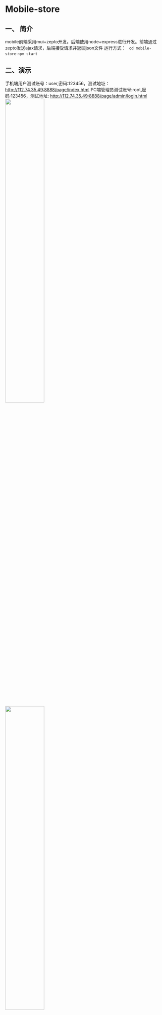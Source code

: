 # Mobile-store
## 一、 简介
mobile前端采用mui+zepto开发，后端使用node+express进行开发。前端通过zepto发送ajax请求，后端接受请求并返回json文件
运行方式：
` cd mobile-store`
`npm start`
## 二、演示
手机端用户测试账号：user,密码:123456，测试地址：http://112.74.35.49:8888/page/index.html
PC端管理员测试账号:root,密码:123456，测试地址: http://112.74.35.49:8888/page/admin/login.html
<img src=".\md_img\首页.PNG" width="50%" >
<img src=".\md_img\商品.PNG" width="50%" >
<img src=".\md_img\buy.PNG" width="50%">
<img src=".\md_img\后台.PNG" width="100%" >
## 三、API
1. ### Admin管理端

    1. #### 管理员登录

        请求路径 | /admin/login 
        --------|--------
        请求方法 | post 
        参数    | username,password
        返回值   | 

    1. ####  管理员注销

        请求路径 | /admin/logout
        --------|--------
        请求方法 | get
        参数    | 
        返回值   | 

    1. #### 管理员检查登录状态

        请求路径 | /admin/checkLogin
        --------|--------
        请求方法 | get
        参数    | 
        返回值   | 

1. ### 用户管理
    1. #### 用户登录

        请求路径 | /user/login 
        --------|--------
        请求方法 | post 
        参数    | username,password
        返回值   | 

    1. ####  用户注销

        请求路径 | /user/logout
        --------|--------
        请求方法 | get
        参数    | 
        返回值   | 

    1. #### 获取用户信息

        请求路径 | /user/getUserInfo
        --------|--------
        请求方法 | get 
        参数    | 
        返回值   | user
    
    1. #### 用户注册

        请求路径 | /user/register
        --------|--------
        请求方法 | post 
        参数    | username，password，mobile
        返回值   | 
    1. #### 用户修改密码
        
        请求路径 | /user/modifypass
        --------|--------
        请求方法 | post 
        参数    | newpass,oldpass
        返回值   | 
    
    ###  _管理员操作_
    1. #### 查询所有用户
        
        请求路径 | /user/queryUser
        --------|--------
        请求方法 | get 
        参数    | 
        返回值   | 
    1. #### 禁用用户
        
        请求路径 | /user/disableUser
        --------|--------
        请求方法 | get
        参数    | id
        返回值   | 
    1. #### 启用用户
        
        请求路径 | /user/enableUser
        --------|--------
        请求方法 | get
        参数    | id
        返回值   | 
1. ### 产品管理
    1. #### 搜索产品

        请求路径 | /product/queryProduct
        --------|--------
        请求方法 | get
        参数    | proName,pageSize,curPage
        返回值   | products

    1. ####  产品详情

        请求路径 | /product/queryProductDetail
        --------|--------
        请求方法 | get
        参数    | id
        返回值   | product
    ###  _管理员操作_
    1. #### 获取所有商品

        请求路径 |/product/queryProductDetailList
        --------|--------
        请求方法 | get 
        参数    | pageSize，curpage
        返回值   | products
    
    1. #### 添加商品

        请求路径 | /product/addProduct
        --------|--------
        请求方法 | post 
        参数    | proName,proDesc,curPrice,num,originPrice,size,status,imgUrl,brandId
        返回值   | 
    1. #### 禁用商品
        
        请求路径 | /product/disableProduct
        --------|--------
        请求方法 | get
        参数    | id
        返回值   | 

    1. #### 启用商品
        
        请求路径 | /product/enableProduct
        --------|--------
        请求方法 | get
        参数    | id
        返回值   | 
    
1. ### 分类管理
    1.  #### 获取所有一级分类

        请求路径 |/category/firstcategory
        --------|--------
        请求方法 | get 
        参数    | 
        返回值   | categorys
    1.  #### 获取以及分类下的二级分类

        请求路径 |/category/secondcategory
        --------|--------
        请求方法 | get 
        参数    | id
        返回值   | secondCategorys
    ### _管理员操作_
    1. #### 获取所有一级分类名

        请求路径 |/category/queryTopCategoryPaging
        --------|--------
        请求方法 | get 
        参数    | pageSize,curPage
        返回值   | categorys
    1. #### 获取所有二级分类名

        请求路径 |/category/querySecondCategoryPaging
        --------|--------
        请求方法 | get 
        参数    | pageSize,curPage
        返回值   | secondCategorys
    1. #### 添加一级分类

        请求路径 |/category/addCategory
        --------|--------
        请求方法 | post 
        参数    | categoryName
        返回值   | 
    1. #### 添加二级分类

        请求路径 |/category/addCategory
        --------|--------
        请求方法 | post 
        参数    | categoryName
        返回值   | 
1. ### 购物车管理
    1. #### 添加购物车

        请求路径 |/cart/addCart
        --------|--------
        请求方法 | post
        参数    | productId,num，size
        返回值   | 
    1. #### 查看购物车
         请求路径 |/cart/getCart
        --------|--------
        请求方法 | get
        参数    | productId,num，size
        返回值   | carts
1. ### 地址管理
    1. #### 查看地址
        
        请求路径 |/address/queryAddress
        --------|--------
        请求方法 | get
        参数    | userName
        返回值   | addresses
    1. #### 添加地址
        
        请求路径 |/address/addaddress
        --------|--------
        请求方法 | post
        参数    | receiver,address,zipcode,addressDetail
        返回值   | 

    1. #### 删除地址
        
        请求路径 |/address/updateAddress
        --------|--------
        请求方法 | post
        参数    | receiver,address,zipcode,addressDetail
        返回值   | 
